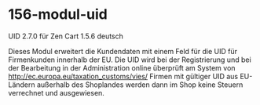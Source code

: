 # 156-modul-uid
UID 2.7.0 für Zen Cart 1.5.6 deutsch

Dieses Modul erweitert die Kundendaten mit einem Feld für die UID für Firmenkunden innerhalb der EU.
Die UID wird bei der Registrierung und bei der Bearbeitung in der Administration online überprüft am System von http://ec.europa.eu/taxation_customs/vies/
Firmen mit gültiger UID aus EU-Ländern außerhalb des Shoplandes werden dann im Shop keine Steuern verrechnet und ausgewiesen. 